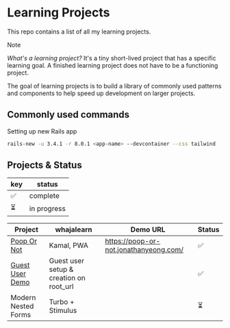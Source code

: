 # Learning Projects

This repo contains a list of all my learning projects.

> [!NOTE]
> *What's a learning project?* It's a tiny short-lived project that has a specific learning goal. A finished learning project does not have to be
a functioning project.

The goal of learning projects is to build a library of commonly used patterns and components to help speed up development
on larger projects.

## Commonly used commands

Setting up new Rails app

```bash
rails-new -u 3.4.1 -r 8.0.1 <app-name> --devcontainer --css tailwind
```

## Projects & Status

| key | status |
| --- | ------ |
|  ✅  | complete |
|  ⏳  | in progress |

| Project | whajalearn | Demo URL | Status |
| ------- | ---------  | -------- | ------ |
| [Poop Or Not](https://github.com/jonathanyeong/poop-or-not/tree/f38646915f722f7f2af4b65e129cced9a98c2a03) | Kamal, PWA | https://poop-or-not.jonathanyeong.com/ |  ✅ |
| [Guest User Demo](https://github.com/jonathanyeong/guest-user-demo/tree/5f4d319f3c8a97be47cfaf6f07579b8264d5fef7) | Guest user setup & creation on root_url| | ✅ |
| Modern Nested Forms | Turbo + Stimulus | | ⏳ |